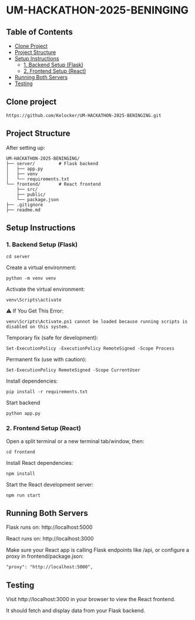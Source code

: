 # UM-HACKATHON-2025-BENINGING


## Table of Contents

- [Clone Project](#clone-project)
- [Project Structure](#project-structure)
- [Setup Instructions](#setup-instructions)
  - [1. Backend Setup (Flask)](#1-backend-setup-flask)
  - [2. Frontend Setup (React)](#2-frontend-setup-react)
- [Running Both Servers](#running-both-servers)
- [Testing](#testing)

## Clone project
```
https://github.com/Kelocker/UM-HACKATHON-2025-BENINGING.git
```

## Project Structure
After setting up:
```
UM-HACKATHON-2025-BENINGING/
├── server/         # Flask backend
│   ├── app.py
│   ├── venv
│   └── requirements.txt
└── frontend/       # React frontend
    ├── src/
    ├── public/
    └── package.json
├── .gitignore
├── readme.md
```

## Setup Instructions
### 1. Backend Setup (Flask)
```
cd server
```

Create a virtual environment:
```
python -m venv venv
```

Activate the virtual environment:
```
venv\Scripts\activate
```

⚠️ If You Get This Error:
```
venv\Scripts\Activate.ps1 cannot be loaded because running scripts is disabled on this system.
```

Temporary fix (safe for development):
```
Set-ExecutionPolicy -ExecutionPolicy RemoteSigned -Scope Process
```

Permanent fix (use with caution):
```
Set-ExecutionPolicy RemoteSigned -Scope CurrentUser
```

Install dependencies:
```
pip install -r requirements.txt
```


Start backend
```
python app.py
```

### 2. Frontend Setup (React)
Open a split terminal or a new terminal tab/window, then:
```
cd frontend
```

Install React dependencies:
```
npm install
```

Start the React development server:
```
npm run start
```


## Running Both Servers
Flask runs on: http://localhost:5000

React runs on: http://localhost:3000

Make sure your React app is calling Flask endpoints like /api, or configure a proxy in frontend/package.json:
```
"proxy": "http://localhost:5000",
```
## Testing
Visit http://localhost:3000 in your browser to view the React frontend.

It should fetch and display data from your Flask backend.
